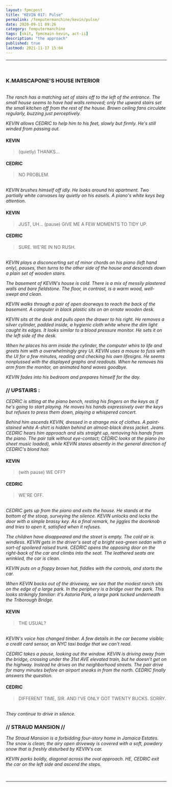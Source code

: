 ```yaml
---
layout: fpmcpost
title: "KEVIN 017: Pulse"
permalink: /femputermanchine/kevin/pulse/
date: 2020-09-11 09:26
category: femputermanchine
tags: [skit, fpmcmain-kevin, act-ii]
description: "the approach"
published: true
lastmod: 2021-11-17 15:04
---
```

[//]: # (  9/11/20  -added)
[//]: # ( 10/15/21  -linkout removed)
[//]: # ( 10/26/21  -formatting update)
[//]: # ( 11/03/21  -title added)
[//]: # ( 11/17/21  -formatting update)

*****
<br>

### K.MARSCAPONE'S HOUSE INTERIOR ###

<br><i>The ranch has a matching set of stairs off to the left of the entrance. The small house seems to have had walls removed; only the upward stairs set the small kitchen off from the rest of the house. Brown ceiling fans circulate regularly, buzzing just perceptively. </i>

<i>KEVIN allows CEDRIC to help him to his feet, slowly but firmly. He's still winded from passing out. </i>

#### KEVIN ####

> (quietly) THANKS...

#### CEDRIC ####

> NO PROBLEM.

<br><i>KEVIN brushes himself off idly. He looks around his apartment. Two partially white canvases lay quietly on his easels. A piano's white keys beg attention. </i>

#### KEVIN ####

> JUST, UH... (pause) GIVE ME A FEW MOMENTS TO TIDY UP.

#### CEDRIC ####

> SURE. WE'RE IN NO RUSH. 

<br><i>KEVIN plays a disconcerting set of minor chords on his piano (left hand only), pauses, then turns to the other side of the house and descends down a plain set of wooden stairs. </i>

<i>The basement of KEVIN's house is cold. There is a mix of messily plastered walls and bare fieldstone. The floor, in contrast, is a warm wood, well-swept and clean. </i>

<i>KEVIN walks through a pair of open doorways to reach the back of the basement. A computer in black plastic sits on an ornate wooden desk. </i>

<i>KEVIN sits at the desk and pulls open the drawer to his right. He removes a silver cylinder, padded inside, a hygienic cloth white where the dim light caught its edges. It looks similar to a blood pressure monitor. He sets it on the left side of the desk. </i>

<i>When he places his arm inside the cylinder, the computer whirs to life and greets him with a overwhelmingly grey UI. KEVIN uses a mouse to fuss with the UI for a few minutes, reading and checking his own lifesigns. He seems nonplussed with the displayed graphs and readouts. When he removes his arm from the monitor, an animated hand waves goodbye. </i>

<i>KEVIN fades into his bedroom and prepares himself for the day. </i>

### // UPSTAIRS :

<I>CEDRIC is sitting at the piano bench, resting his fingers on the keys as if he's going to start playing. He moves his hands expressively over the keys but refuses to press them down, playing a whispered concert. </i>

<i>Behind him ascends KEVIN, dressed in a strange mix of clothes. A paint-stained white A-shirt is hidden behind an almost-black dress jacket. Jeans. CEDRIC hears him approach and sits straight up, removing his hands from the piano. The pair talk without eye-contact; CEDRIC looks at the piano (no sheet music loaded), while KEVIN stares absently in the general direction of CEDRIC's blond hair. </i>

#### KEVIN ####

> (with pause) WE OFF?

#### CEDRIC ####

> WE'RE OFF.

<br><i>CEDRIC gets up from the piano and exits the house. He stands at the bottom of the stoop, surveying the silence. KEVIN unlocks and locks the door with a simple brassy key. As a final remark, he jiggles the doorknob and tries to open it, satisfied when it refuses. </i>

<i>The children have disappeared and the street is empty. The cold air is windless. KEVIN gets in the driver's seat of a bright sea-green sedan with a sort-of spoilered raised trunk. CEDRIC opens the opposing door on the right-back of the car and climbs into the seat. The leathered seats are wrinkled, the car is clean. </i>

<i>KEVIN puts on a floppy brown hat, fiddles with the controls, and starts the car. </i>

<i>When KEVIN backs out of the driveway, we see that the modest ranch sits on the edge of a large park. In the periphery is a bridge over the park. This looks strikingly familiar: it's Astoria Park, a large park tucked underneath the Triborough Bridge. </i>

#### KEVIN ####

> THE USUAL?

<br><i>KEVIN's voice has changed timber. A few details in the car become visible; a credit card sensor, an NYC taxi badge that we can't read. </i>

<i>CEDRIC takes a pause, looking out the window. KEVIN is driving away from the bridge, crossing under the 31st AVE elevated train, but he doesn't get on the highway. Instead he drives on the neighborhood streets. The pair drive for many minutes before an airport sneaks in from the north. CEDRIC finally answers the question. </i>

#### CEDRIC #### 

> DIFFERENT TIME, SIR. AND I'VE ONLY GOT TWENTY BUCKS. SORRY.

<br><I>They continue to drive in silence. </i>

### // STRAUD MANSION // 

<i>The Straud Mansion is a forbidding four-story home in Jamaica Estates. The snow is clean; the airy open driveway is covered with a soft, powdery snow that is freshly disturbed by KEVIN's car. </i>

<i>KEVIN parks boldly, diagonal across the oval approach. HE, CEDRIC exit the car on the left side and ascend the steps.</i>

<br>

*****

